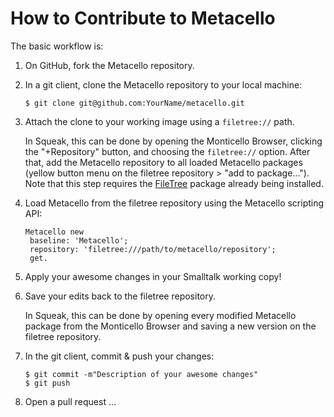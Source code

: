 # How to Contribute to Metacello

The basic workflow is:

1. On GitHub, fork the Metacello repository.
2. In a git client, clone the Metacello repository to your local machine:
   ```terminal
   $ git clone git@github.com:YourName/metacello.git
   ```
3. Attach the clone to your working image using a `filetree://` path.
   
   In Squeak, this can be done by opening the Monticello Browser, clicking the "+Repository" button, and choosing the `filetree://` option.
   After that, add the Metacello repository to all loaded Metacello packages (yellow button menu on the filetree repository > "add to package...").  
   Note that this step requires the [FileTree](https://github.com/dalehenrich/filetree/) package already being installed.
4. Load Metacello from the filetree repository using the Metacello scripting API:
   ```smalltalk
   Metacello new
   	baseline: 'Metacello';
   	repository: 'filetree:///path/to/metacello/repository';
   	get.
   ```
5. Apply your awesome changes in your Smalltalk working copy!
6. Save your edits back to the filetree repository.
   
   In Squeak, this can be done by opening every modified Metacello package from the Monticello Browser and saving a new version on the filetree repository.
7. In the git client, commit & push your changes:
   ```terminal
   $ git commit -m"Description of your awesome changes"
   $ git push
   ```
8. Open a pull request ...
